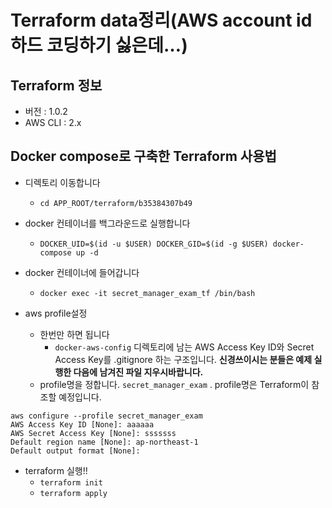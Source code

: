 # Terraform data정리(AWS account id하드 코딩하기 싫은데…)
## Terraform 정보
- 버전 : 1.0.2
- AWS CLI : 2.x

## Docker compose로 구축한 Terraform 사용법
- 디렉토리 이동합니다
  - `cd APP_ROOT/terraform/b35384307b49`

- docker 컨테이너를 백그라운드로 실행합니다
  - `DOCKER_UID=$(id -u $USER) DOCKER_GID=$(id -g $USER) docker-compose up -d`

- docker 컨테이너에 들어갑니다
  - `docker exec -it secret_manager_exam_tf /bin/bash`

- aws profile설정
  - 한번만 하면 됩니다
    - `docker-aws-config` 디렉토리에 남는 AWS Access Key ID와 Secret Access Key를 .gitignore 하는 구조입니다. **신경쓰이시는 분들은 예제 실행한 다음에 남겨진 파일 지우시바랍니다.**
  - profile명을 정합니다. `secret_manager_exam` . profile명은 Terraform이 참조할 예정입니다.
```
aws configure --profile secret_manager_exam
AWS Access Key ID [None]: aaaaaa
AWS Secret Access Key [None]: sssssss
Default region name [None]: ap-northeast-1
Default output format [None]:
```

- terraform 실행!!
  - `terraform init`
  - `terraform apply`